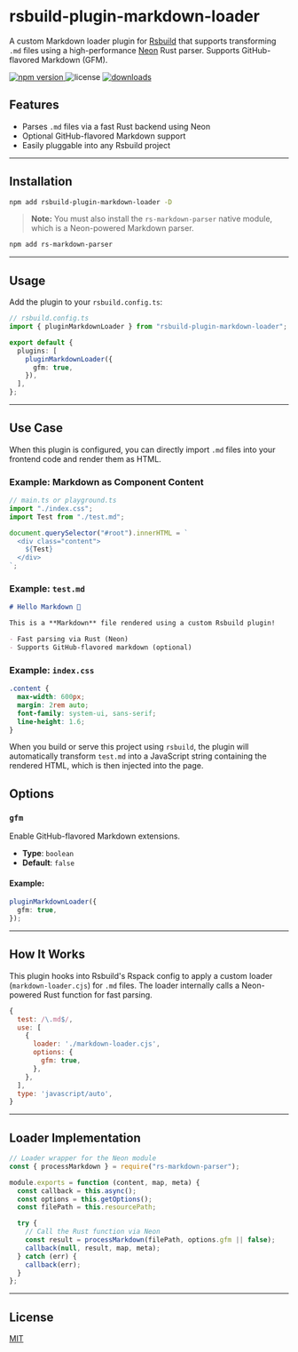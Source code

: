 # rsbuild-plugin-markdown-loader

A custom Markdown loader plugin for [Rsbuild](https://rsbuild.dev) that supports transforming `.md` files using a high-performance [Neon](https://neon-bindings.com/) Rust parser. Supports GitHub-flavored Markdown (GFM).

<p>
  <a href="https://npmjs.com/package/rsbuild-plugin-markdown-loader">
    <img src="https://img.shields.io/npm/v/rsbuild-plugin-markdown-loader?style=flat-square&colorA=564341&colorB=EDED91" alt="npm version" />
  </a>
  <img src="https://img.shields.io/badge/License-MIT-blue.svg?style=flat-square&colorA=564341&colorB=EDED91" alt="license" />
  <a href="https://npmcharts.com/compare/rsbuild-plugin-markdown-loader?minimal=true"><img src="https://img.shields.io/npm/dm/rsbuild-plugin-markdown-loader.svg?style=flat-square&colorA=564341&colorB=EDED91" alt="downloads" /></a>
</p>

## Features

- Parses `.md` files via a fast Rust backend using Neon
- Optional GitHub-flavored Markdown support
- Easily pluggable into any Rsbuild project

---

## Installation

```bash
npm add rsbuild-plugin-markdown-loader -D
```

> **Note:** You must also install the `rs-markdown-parser` native module, which is a Neon-powered Markdown parser.

```bash
npm add rs-markdown-parser
```

---

## Usage

Add the plugin to your `rsbuild.config.ts`:

```ts
// rsbuild.config.ts
import { pluginMarkdownLoader } from "rsbuild-plugin-markdown-loader";

export default {
  plugins: [
    pluginMarkdownLoader({
      gfm: true,
    }),
  ],
};
```

---

## Use Case

When this plugin is configured, you can directly import `.md` files into your frontend code and render them as HTML.

### Example: Markdown as Component Content

```ts
// main.ts or playground.ts
import "./index.css";
import Test from "./test.md";

document.querySelector("#root").innerHTML = `
  <div class="content">
    ${Test}
  </div>
`;
```

### Example: `test.md`

```md
# Hello Markdown 👋

This is a **Markdown** file rendered using a custom Rsbuild plugin!

- Fast parsing via Rust (Neon)
- Supports GitHub-flavored markdown (optional)
```

### Example: `index.css`

```css
.content {
  max-width: 600px;
  margin: 2rem auto;
  font-family: system-ui, sans-serif;
  line-height: 1.6;
}
```

When you build or serve this project using `rsbuild`, the plugin will automatically transform `test.md` into a JavaScript string containing the rendered HTML, which is then injected into the page.

## Options

### `gfm`

Enable GitHub-flavored Markdown extensions.

- **Type**: `boolean`
- **Default**: `false`

#### Example:

```ts
pluginMarkdownLoader({
  gfm: true,
});
```

---

## How It Works

This plugin hooks into Rsbuild's Rspack config to apply a custom loader (`markdown-loader.cjs`) for `.md` files. The loader internally calls a Neon-powered Rust function for fast parsing.

```js
{
  test: /\.md$/,
  use: [
    {
      loader: './markdown-loader.cjs',
      options: {
        gfm: true,
      },
    },
  ],
  type: 'javascript/auto',
}
```

---

## Loader Implementation

```js
// Loader wrapper for the Neon module
const { processMarkdown } = require("rs-markdown-parser");

module.exports = function (content, map, meta) {
  const callback = this.async();
  const options = this.getOptions();
  const filePath = this.resourcePath;

  try {
    // Call the Rust function via Neon
    const result = processMarkdown(filePath, options.gfm || false);
    callback(null, result, map, meta);
  } catch (err) {
    callback(err);
  }
};
```

---

## License

[MIT](./LICENSE)
